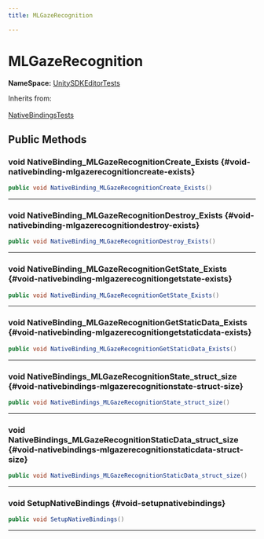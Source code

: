 ```yaml
---
title: MLGazeRecognition

---
```


# MLGazeRecognition



**NameSpace:** 
[UnitySDKEditorTests](/versioned_docs/version-14-Jun-2023/unity-api/api/UnitySDKEditorTests/UnitySDKEditorTests.md) 





Inherits from: <br></br>[NativeBindingsTests](/versioned_docs/version-14-Jun-2023/unity-api/api/UnitySDKEditorTests/UnitySDKEditorTests.NativeBindingsTests.md)




## Public Methods

### void NativeBinding_MLGazeRecognitionCreate_Exists {#void-nativebinding-mlgazerecognitioncreate-exists}

```csharp
public void NativeBinding_MLGazeRecognitionCreate_Exists()
```






-----------

### void NativeBinding_MLGazeRecognitionDestroy_Exists {#void-nativebinding-mlgazerecognitiondestroy-exists}

```csharp
public void NativeBinding_MLGazeRecognitionDestroy_Exists()
```






-----------

### void NativeBinding_MLGazeRecognitionGetState_Exists {#void-nativebinding-mlgazerecognitiongetstate-exists}

```csharp
public void NativeBinding_MLGazeRecognitionGetState_Exists()
```






-----------

### void NativeBinding_MLGazeRecognitionGetStaticData_Exists {#void-nativebinding-mlgazerecognitiongetstaticdata-exists}

```csharp
public void NativeBinding_MLGazeRecognitionGetStaticData_Exists()
```






-----------

### void NativeBindings_MLGazeRecognitionState_struct_size {#void-nativebindings-mlgazerecognitionstate-struct-size}

```csharp
public void NativeBindings_MLGazeRecognitionState_struct_size()
```






-----------

### void NativeBindings_MLGazeRecognitionStaticData_struct_size {#void-nativebindings-mlgazerecognitionstaticdata-struct-size}

```csharp
public void NativeBindings_MLGazeRecognitionStaticData_struct_size()
```






-----------

### void SetupNativeBindings {#void-setupnativebindings}

```csharp
public void SetupNativeBindings()
```






-----------


